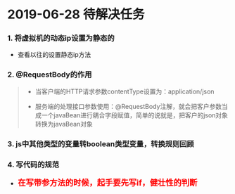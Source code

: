 # 2019-06-28 待解决任务

### 1. 将虚拟机的动态ip设置为静态的

* 查看以往的设置静态ip方法

### 2. @RequestBody的作用

> * 当客户端的HTTP请求参数contentType设置为：application/json
>
> * 服务端的处理接口参数使用：@RequestBody注解，就会把客户参数当成一个javaBean进行耦合字段赋值，简单的说就是，把客户的json对象转换为javaBean对象

### 3. js中其他类型的变量转boolean类型变量，转换规则回顾

>
>
>

### 4. 写代码的规范

* <font color="red" size="4">**在写带参方法的时候，起手要先写if，健壮性的判断**</font>

